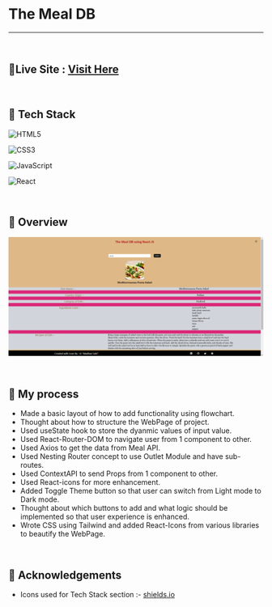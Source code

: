 # The Meal DB 
<hr>
<br> 

## 📌Live Site : [Visit Here](https://react-mealdb-madhavsahi.netlify.app/ "Live Link")

<br>

## 📌 Tech Stack
![HTML5](https://img.shields.io/badge/html5-%23E34F26.svg?style=for-the-badge&logo=html5&logoColor=white)

![CSS3](https://img.shields.io/badge/css3-%231572B6.svg?style=for-the-badge&logo=css3&logoColor=white)

![JavaScript](https://img.shields.io/badge/javascript-%23323330.svg?style=for-the-badge&logo=javascript&logoColor=%23F7DF1E)

![React](https://img.shields.io/badge/react-%2320232a.svg?style=for-the-badge&logo=react&logoColor=%2361DAFB)

<br>

## 📌 Overview
![First page screenshot](./assets/meal-db-screenshot.PNG)

<br>

## 📌 My process

- Made a basic layout of how to add functionality using flowchart.
- Thought about how to structure the WebPage of project.
- Used useState hook to store the dyanmic values of input value.
- Used React-Router-DOM to navigate user from 1 component to other.
- Used Axios to get the data from Meal API.
- Used Nesting Router concept to use Outlet Module and have sub-routes.
- Used ContextAPI to send Props from 1 component to other.
- Used React-icons for more enhancement.
- Added Toggle Theme button so that user can switch from Light mode to Dark mode.
- Thought about which buttons to add and what logic should be implemented so that user experience is enhanced.
- Wrote CSS using Tailwind and added React-Icons from various libraries to beautify the WebPage.

<br>

## 📌 Acknowledgements

- Icons used for Tech Stack section :- [shields.io](https://img.shields.io)



